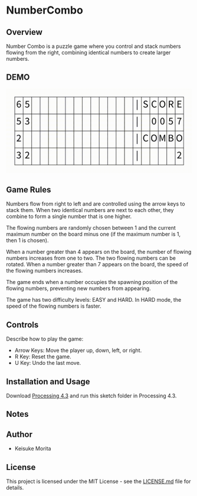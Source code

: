 # NumberCombo

## Overview

Number Combo is a puzzle game where you control and stack numbers flowing from the right, combining identical numbers to create larger numbers.

## DEMO

![Demo](./assets/demo.gif)

## Game Rules

Numbers flow from right to left and are controlled using the arrow keys to stack them. When two identical numbers are next to each other, they combine to form a single number that is one higher.

The flowing numbers are randomly chosen between 1 and the current maximum number on the board minus one (if the maximum number is 1, then 1 is chosen).

When a number greater than 4 appears on the board, the number of flowing numbers increases from one to two. The two flowing numbers can be rotated. When a number greater than 7 appears on the board, the speed of the flowing numbers increases.

The game ends when a number occupies the spawning position of the flowing numbers, preventing new numbers from appearing.

The game has two difficulty levels: EASY and HARD. In HARD mode, the speed of the flowing numbers is faster.

## Controls

Describe how to play the game:

- Arrow Keys: Move the player up, down, left, or right.
- R Key: Reset the game.
- U Key: Undo the last move.

## Installation and Usage

Download [Processing 4.3](https://processing.org/download/) and run this sketch folder in Processing 4.3.

## Notes



## Author
* Keisuke Morita

## License

This project is licensed under the MIT License - see the [LICENSE.md](./LICENSE.md) file for details.

